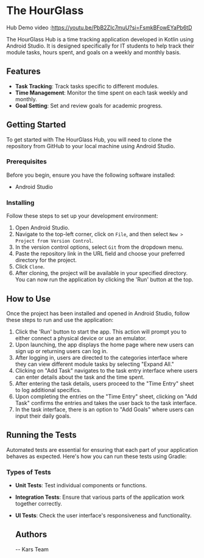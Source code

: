 # The HourGlass
Hub Demo video :https://youtu.be/PbB2ZIc7muU?si=FsmkBFowEYaPb6tD 

The HourGlass Hub is a time tracking application developed in Kotlin using Android Studio. It is designed specifically for IT students to help track their module tasks, hours spent, and goals on a weekly and monthly basis.

## Features

- **Task Tracking**: Track tasks specific to different modules.
- **Time Management**: Monitor the time spent on each task weekly and monthly.
- **Goal Setting**: Set and review goals for academic progress.

## Getting Started

To get started with The HourGlass Hub, you will need to clone the repository from GitHub to your local machine using Android Studio.

### Prerequisites

Before you begin, ensure you have the following software installed:
- Android Studio
### Installing

Follow these steps to set up your development environment:

1. Open Android Studio.
2. Navigate to the top-left corner, click on `File`, and then select `New > Project from Version Control`.
3. In the version control options, select `Git` from the dropdown menu.
4. Paste the repository link in the URL field and choose your preferred directory for the project.
5. Click `Clone`.
6. After cloning, the project will be available in your specified directory. You can now run the application by clicking the 'Run' button at the top.

## How to Use

Once the project has been installed and opened in Android Studio, follow these steps to run and use the application:

1. Click the 'Run' button to start the app. This action will prompt you to either connect a physical device or use an emulator.
2. Upon launching, the app displays the home page where new users can sign up or returning users can log in.
3. After logging in, users are directed to the categories interface where they can view different module tasks by selecting "Expand All."
4. Clicking on "Add Task" navigates to the task entry interface where users can enter details about the task and the time spent.
5. After entering the task details, users proceed to the "Time Entry" sheet to log additional specifics.
6. Upon completing the entries on the "Time Entry" sheet, clicking on "Add Task" confirms the entries and takes the user back to the task interface.
7. In the task interface, there is an option to "Add Goals" where users can input their daily goals.

## Running the Tests

Automated tests are essential for ensuring that each part of your application behaves as expected. Here's how you can run these tests using Gradle:

### Types of Tests

- **Unit Tests**: Test individual components or functions.
- **Integration Tests**: Ensure that various parts of the application work together correctly.
- **UI Tests**: Check the user interface's responsiveness and functionality.

  ## Authors
  -- Kars Team
